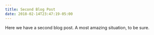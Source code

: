 ```yaml
---
title: Second Blog Post
date: 2018-02-14T23:47:19-05:00
---
```

Here we have a second blog post. A most amazing situation, to be sure.
